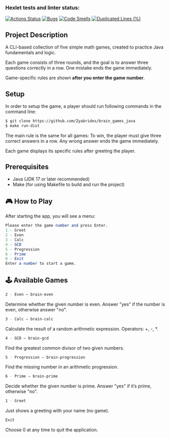 ### Hexlet tests and linter status:
[![Actions Status](https://github.com/Zyabridos/java-project-61/actions/workflows/hexlet-check.yml/badge.svg)](https://github.com/Zyabridos/java-project-61/actions)
[![Bugs](https://sonarcloud.io/api/project_badges/measure?project=Zyabridos_brain_games_java&metric=bugs)](https://sonarcloud.io/summary/new_code?id=Zyabridos_brain_games_java)
[![Code Smells](https://sonarcloud.io/api/project_badges/measure?project=Zyabridos_brain_games_java&metric=code_smells)](https://sonarcloud.io/summary/new_code?id=Zyabridos_brain_games_java)
[![Duplicated Lines (%)](https://sonarcloud.io/api/project_badges/measure?project=Zyabridos_brain_games_java&metric=duplicated_lines_density)](https://sonarcloud.io/summary/new_code?id=Zyabridos_brain_games_java)


## Project Description
A CLI-based collection of five simple math games, created to practice Java fundamentals and logic.

Each game consists of three rounds, and the goal is to answer three questions correctly in a row.
One mistake ends the game immediately.

Game-specific rules are shown **after you enter the game number**.


## Setup
In order to setup the game, a player should run following commands in the command line:
```bash
$ git clone https://github.com/Zyabridos/brain_games_java
$ make run-dist
```

The main rule is the same for all games:
To win, the player must give three correct answers in a row.
Any wrong answer ends the game immediately.

Each game displays its specific rules after greeting the player.
## Prerequisites
- Java (JDK 17 or later recommended)
- Make (for using Makefile to build and run the project)

## 🎮 How to Play
After starting the app, you will see a menu:

```mathematica
Please enter the game number and press Enter.
1 - Greet
2 - Even
3 - Calc
4 - GCD
5 - Progression
6 - Prime
0 - Exit
Enter a number to start a game.
```
## 🕹️ Available Games
```bash
2 - Even – brain-even
```
Determine whether the given number is even.
Answer "yes" if the number is even, otherwise answer "no".

```bash
3 - Calc – brain-calc
```
Calculate the result of a random arithmetic expression.
Operators: +, -, *.

```bash
4 - GCD – brain-gcd
```
Find the greatest common divisor of two given numbers.

```bash
5 - Progression – brain-progression
```
Find the missing number in an arithmetic progression.

```bash
6 - Prime – brain-prime
```
Decide whether the given number is prime.
Answer "yes" if it’s prime, otherwise "no".

```bash
1 - Greet
```
Just shows a greeting with your name (no game).

```bash
Exit
```
Choose 0 at any time to quit the application.

